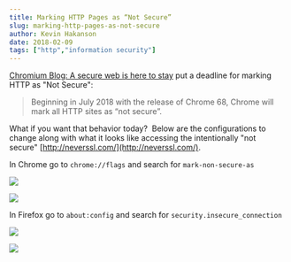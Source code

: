 ```yaml
---
title: Marking HTTP Pages as “Not Secure”
slug: marking-http-pages-as-not-secure
author: Kevin Hakanson
date: 2018-02-09
tags: ["http","information security"]
---
```

[Chromium Blog: A secure web is here to stay](https://blog.chromium.org/2018/02/a-secure-web-is-here-to-stay.html) put a deadline for marking HTTP as "Not Secure":

> Beginning in July 2018 with the release of Chrome 68, Chrome will mark all HTTP sites as “not secure”.

What if you want that behavior today?  Below are the configurations to change along with what it looks like accessing the intentionally "not secure" [http://neverssl.com/](http://neverssl.com/).

In Chrome go to `chrome://flags` and search for `mark-non-secure-as`

[![](images/pastedImage_4.png)](images/pastedImage_4.png)

[![](images/pastedImage_6.png)](images/pastedImage_6.png)

In Firefox go to `about:config` and search for `security.insecure_connection`

[![](images/pastedImage_5.png)](images/pastedImage_5.png)

[![](images/pastedImage_7.png)](images/pastedImage_7.png)
